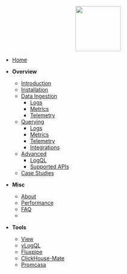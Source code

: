 <p align="center">
  <a href="/#/?id=start">
    <img src="https://github.com/metrico/qryn-docs/blob/main/docs/resources/images/qryn_logo_trans.png?raw=true" width=120 />
  </a>
</p>

* [Home](/?id=start)
* **Overview**
  * [Introduction](introduction.md "QRYN – Installation – LogQL for ClickHouse and beyond")
  * [Installation](installation.md "QRYN – Installation – LogQL for ClickHouse and beyond")
  * [Data Ingestion](ingestion.md "QRYN – Supported Components – LogQL for ClickHouse and beyond")
    * [Logs](logs/ingestion.md "QRYN – Supported Components – LogQL for ClickHouse and beyond")
    * [Metrics](metrics/ingestion.md "QRYN – Supported Components – LogQL for ClickHouse and beyond")
    * [Telemetry](telemetry/ingestion.md "QRYN – Supported Components – LogQL for ClickHouse and beyond")
  * [Querying](getting-started.md "QRYN – Getting Started – LogQL for ClickHouse and beyond")
    * [Logs](logs/query "QRYN – Getting Started – LogQL for ClickHouse and beyond")
    * [Metrics](metrics/query "QRYN by Metrico.in")
    * [Telemetry](telemetry/query "QRYN by Metrico.in")
    * [Integrations](guide/datasources.md "QRYN – Getting Started – LogQL for ClickHouse and beyond") 
  * [Advanced](examples.md "QRYN – Getting Started – LogQL for ClickHouse and beyond")
    * [LogQL](guide/logql.md "QRYN – Getting Started – LogQL for ClickHouse and beyond") 
    * [Supported APIs](support.md "QRYN – Supported Components – LogQL for ClickHouse and beyond")
  * [Case Studies](case-studies.md "QRYN – Case Studies – LogQL for ClickHouse and beyond")

* **Misc**
  * [About](about.md "QRYN – Motivations – LogQL for ClickHouse and beyond")
  * [Performance](performance.md)
  * [FAQ](faq.md)
  * 
* **Tools**
  * [View](https://github.com/metrico/qryn-view)
  * [vLogQL](https://github.com/metrico/vLogql)
  * [Fluxpipe](https://github.com/metrico/fluxpipe)
  * [ClickHouse-Mate](https://github.com/metrico/clickhouse-mate)
  * [Promcasa](https://github.com/metrico/promcasa)

<!--
* **General Concepts**
  * [Introduction](introduction.md "QRYN – General Concepts – Introduction – LogQL for ClickHouse and beyond")
-->
